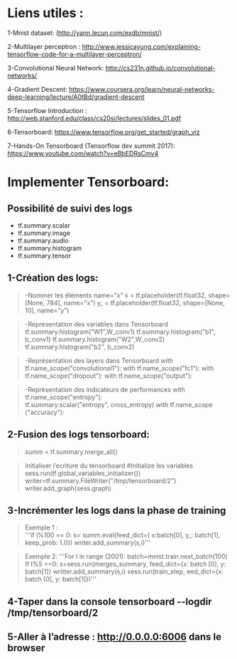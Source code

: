  

# Liens utiles : 

1-Mnist dataset: (http://yann.lecun.com/exdb/mnist/)

2-Multilayer perceptron : http://www.jessicayung.com/explaining-tensorflow-code-for-a-multilayer-perceptron/

3-Convolutional Neural Network: http://cs231n.github.io/convolutional-networks/

4-Gradient Descent: https://www.coursera.org/learn/neural-networks-deep-learning/lecture/A0tBd/gradient-descent

5-Tensorflow Introduction : http://web.stanford.edu/class/cs20si/lectures/slides_01.pdf

6-Tensorboard: https://www.tensorflow.org/get_started/graph_viz

7-Hands-On Tensorboard (Tensorflow dev summit 2017): https://www.youtube.com/watch?v=eBbEDRsCmv4

# Implementer Tensorboard: 
## Possibilité de suivi des logs 
- tf.summary.scalar 
- tf.summary.image 
- tf.summary.audio 
- tf.summary.histogram 
- tf.summary.tensor 

## 1-Création des logs: 
>-Nommer les éléments name="x"
x = tf.placeholder(tf.float32, shape=[None, 784], name="x")
y_ = tf.placeholder(tf.float32, shape=[None, 10], name="y")

>-Representation des variables dans Tensorboard
tf.summary.histogram("W1",W_conv1)
tf.summary.histogram("b1", b_conv1)
tf.summary.histogram("W2",W_conv2)
tf.summary.histogram("b2", b_conv2)

>-Représentation des layers dans Tensorboard 
with tf.name_scope("convolutional1"): 
with tf.name_scope("fc1"):
with tf.name_scope("dropout"):
with tf.name_scope("output"):

>-Représentation des indicateurs de performances 
with tf.name_scope("entropy"):   
tf.summary.scalar("entropy", cross_entropy)
with tf.name_scope ("accuracy"):

## 2-Fusion des logs tensorboard: 
>summ = tf.summary.merge_all()

>Initialiser l’ecriture du tensorboard 
#Initialize les variables 
        sess.run(tf.global_variables_initializer())
        writer=tf.summary.FileWriter("/tmp/tensorboard/2")
        writer.add_graph(sess.graph)

## 3-Incrémenter les logs dans la phase de training
> Exemple 1 :  
'''if i%100 == 0:
        s= summ.eval(feed_dict={
        x:batch[0], y_: batch[1], keep_prob: 1.0})
        writer.add_summary(s,i)'''
        
> Exemple 2: 
'''For I in range (2001): 
batch=mnist.train.next_batch(100)
If I%5 ==0: 
s=sess.run(merges_summary, feed_dict={x: batch [0], y: batch[1]}
writter.add_summary(s,i)
sess.run(train_step, eed_dict={x: batch [0], y: batch[1]})'''


## 4-Taper dans la console tensorboard --logdir /tmp/tensorboard/2

## 5-Aller à l’adresse : http://0.0.0.0:6006 dans le browser



